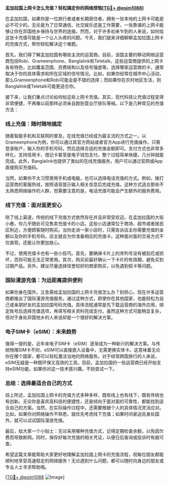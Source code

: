 **孟加拉国上网卡怎么充值？轻松搞定你的网络烦恼[[TG💪+ @esim1088](https://t.me/s/esim1088)]**

在孟加拉国，如果你是一位旅行者或者长期居住者，拥有一张本地的上网卡可能是必不可少的。无论是为了日常通信、社交娱乐还是工作需要，一张靠谱的上网卡能够让你在异国他乡保持与世界的连接。然而，对于许多初来乍到的人来说，如何给这张卡充值可能是一个让人头疼的问题。今天，我们就来详细聊聊孟加拉国上网卡的充值方式，帮你轻松解决这个难题。

首先，我们得了解孟加拉国有哪些主流的运营商。目前，该国主要的移动网络运营商包括Robi、Grameenphone、Banglalink和Teletalk。这些运营商提供的上网卡各有特色，比如覆盖范围、资费结构以及信号强度等。选择哪家运营商的卡，通常取决于你的具体需求和所在区域的信号情况。比如，如果你经常在城市中心活动，那么Grameenphone和Robi可能会是不错的选择；而如果你在农村地区生活，则Banglalink或Teletalk可能更适合你。

接下来，让我们重点讨论如何给这些上网卡充值。其实，现代科技让充值过程变得非常便捷，不再像以前那样必须亲自跑到营业厅排队等候。以下是几种常见的充值方法：

### **线上充值：随时随地搞定**
随着智能手机和互联网的普及，在线充值已经成为最主流的方式之一。以Grameenphone为例，你可以通过其官方网站或者官方App进行充值操作。只需登录账户，输入你的手机号码，然后选择合适的充值金额即可。支付方式也非常多样化，支持信用卡、借记卡甚至是电子钱包支付。整个过程简单快捷，几分钟就能完成。此外，Banglalink也提供了类似的在线充值服务，用户可以通过官网或App直接购买充值码。

当然，如果你不太习惯使用手机或电脑，也可以选择电话充值的方式。例如，拨打运营商的客服热线，按照语音提示输入相关信息后完成充值。这种方式适合那些不太熟悉网络操作的人群，但需要注意的是，电话充值可能会产生额外的服务费用。

### **线下充值：面对面更安心**
除了线上渠道，传统的线下充值方式依然存在并且非常受欢迎。在孟加拉国的大街小巷，你几乎随处可见售卖充值卡的小店。这些小店通常位于商场、超市或者居民区附近，方便顾客随时购买。当你走进一家小店时，只需告诉店主你需要充值的金额以及你的手机号码，店主就会为你准备相应的充值卡。这种面对面的交易方式不仅直观，还能让你更加放心。

不过，使用充值卡也有一些小技巧。首先，要确保卡片上的序列号没有被刮花或损坏，否则可能无法正常使用。其次，购买前最好确认一下卡片的有效期，避免买到过期产品。另外，建议尽量选择信誉较好的商家购买，以免遇到假卡等问题。

### **国际漫游充值：为远距离提供便利**
如果你身在国外，又急需给孟加拉国的上网卡充值怎么办？别担心，现在许多运营商都推出了国际漫游充值服务。通过这种方式，即使你在其他国家，也能轻松为自己或亲朋好友的孟加拉国号码充值。具体流程通常是先下载运营商的海外应用，绑定账号后选择充值选项，再填写相关资料完成支付。虽然这种方式可能稍显复杂，但对于身处异国他乡的人来说却是一个很好的解决方案。

### **电子SIM卡（eSIM）：未来趋势**
值得一提的是，近年来电子SIM卡（eSIM）逐渐成为一种新兴的解决方案。与传统物理SIM卡不同，eSIM可以直接嵌入设备中，无需更换实体卡。这意味着无论你在哪个国家，都可以轻松激活当地的网络服务。对于经常跨国旅行的人来说，eSIM无疑是一种既环保又高效的工具。目前，孟加拉国的一些运营商已经开始支持eSIM功能，如果你对这一技术感兴趣，不妨尝试一下。

### **总结：选择最适合自己的方式**
综上所述，孟加拉国上网卡的充值方式多种多样，既有线上也有线下，既有传统也有创新。无论你是喜欢高科技的便捷性，还是倾向于面对面的可靠性，都能找到适合自己的方案。当然，在实际操作过程中，还需要根据个人的具体情况灵活应对。比如，如果你对网络操作不熟悉，就优先考虑线下充值；如果时间紧迫且身处国外，就可以试试国际漫游充值。

最后，给大家一个小贴士：无论采用哪种充值方式，记得定期检查余额，以免因欠费而导致断网。同时，保存好每次充值的相关凭证，以便日后查询或投诉时有据可查。

希望这篇文章能帮助大家更好地理解孟加拉国上网卡的充值流程，祝每位朋友都能顺利地享受高速稳定的网络服务！无论遇到什么问题，都可以随时向身边的朋友或专业人士寻求帮助哦。

[[TG💪+ @esim1088](https://t.me/s/esim1088) ![Image](https://i.postimg.cc/4NQfJmqS/Snipaste-2025-05-13-00-14-12.png)]